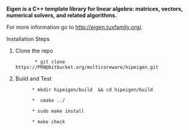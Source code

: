 **Eigen is a C++ template library for linear algebra: matrices, vectors, numerical solvers, and related algorithms.**

For more information go to http://eigen.tuxfamily.org/.


Installation Steps

1. Clone the repo

              * git clone https://PRN@bitbucket.org/multicoreware/hipeigen.git

2. Build and Test

             * mkdir hipeigen/build  && cd hipeigen/build

             *  cmake ../

             * sudo make install 

             * make check 

             
                  